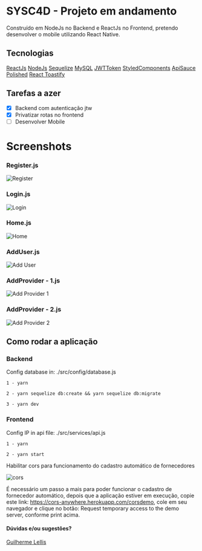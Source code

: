 # SYSC4D - Projeto em andamento

Construído em NodeJs no Backend e ReactJs no Frontend, pretendo desenvolver o mobile utilizando React Native.

## Tecnologias

[ReactJs](https://pt-br.reactjs.org/)
[NodeJs](https://nodejs.org/en/)
[Sequelize](https://sequelize.org/)
[MySQL](https://dev.mysql.com/downloads/mysql/)
[JWTToken](https://jwt.io/)
[StyledComponents](https://styled-components.com)
[ApiSauce](https://www.npmjs.com/package/apisauce)
[Polished](https://polished.js.org/)
[React Toastify](https://fkhadra.github.io/react-toastify/introduction/)

## Tarefas a azer

- [x] Backend com autenticação jtw
- [x] Privatizar rotas no frontend
- [ ] Desenvolver Mobile

# Screenshots

### Register.js

![Register](https://user-images.githubusercontent.com/18725901/122153390-3efa9780-ce39-11eb-82dd-bded34ea5948.png)

### Login.js

![Login](https://user-images.githubusercontent.com/18725901/122153491-7ff2ac00-ce39-11eb-98dd-769b9395ad3d.png)

### Home.js

![Home](https://user-images.githubusercontent.com/18725901/122153555-a284c500-ce39-11eb-9f53-e7bb4079d824.png)

### AddUser.js

![Add User](https://user-images.githubusercontent.com/18725901/122153639-c6480b00-ce39-11eb-8f39-856e87f8df5e.png)

### AddProvider - 1.js

![Add Provider 1](https://user-images.githubusercontent.com/18725901/122153860-33f43700-ce3a-11eb-9cb8-37552bab3910.png)

### AddProvider - 2.js

![Add Provider 2](https://user-images.githubusercontent.com/18725901/122153894-44a4ad00-ce3a-11eb-91af-2ad776e7147a.png)

## Como rodar a aplicação

### Backend
Config database in: ./src/config/database.js

```1 - yarn```

```2 - yarn sequelize db:create && yarn sequelize db:migrate```

```3 - yarn dev```

### Frontend
Config IP in api file: ./src/services/api.js

```1 - yarn```

```2 - yarn start```

Habilitar cors para funcionamento do cadastro automático de fornecedores

![cors](https://user-images.githubusercontent.com/18725901/122154212-d6acb580-ce3a-11eb-9b40-8c338d521fbb.png)

É necessário um passo a mais para poder funcionar o cadastro de fornecedor automático, depois que a aplicação estiver em execução, copie este link: https://cors-anywhere.herokuapp.com/corsdemo, cole em seu navegador e clique no botão: Request temporary access to the demo server, conforme print acima.

#### Dúvidas e/ou sugestões? 
[Guilherme Lellis](mailto:lguilherme44@gmail.com)
